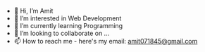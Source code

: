 - 👋 Hi, I’m Amit
- 👀 I’m interested in Web Development 
- 🌱 I’m currently learning Programming 
- 💞️ I’m looking to collaborate on ...
- 📫 How to reach me - here's my email: amit071845@gmail.com

<!---
imamit07/imamit07 is a ✨ special ✨ repository because its `README.md` (this file) appears on your GitHub profile.
You can click the Preview link to take a look at your changes.
--->
